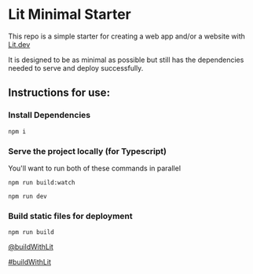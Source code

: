 # Lit Minimal Starter

This repo is a simple starter for creating a web app and/or a website with [Lit.dev](https://lit.dev)

It is designed to be as minimal as possible but still has the dependencies needed to serve and deploy successfully.

## Instructions for use:

### Install Dependencies

```
npm i
```

### Serve the project locally (for Typescript)

You'll want to run both of these commands in parallel

```
npm run build:watch
```

```
npm run dev
```

### Build static files for deployment

```
npm run build
```

[@buildWithLit](https://twitter.com/buildWithLit)

[#buildWithLit](https://twitter.com/hashtag/builtWithLit?src=hashtag_click)


